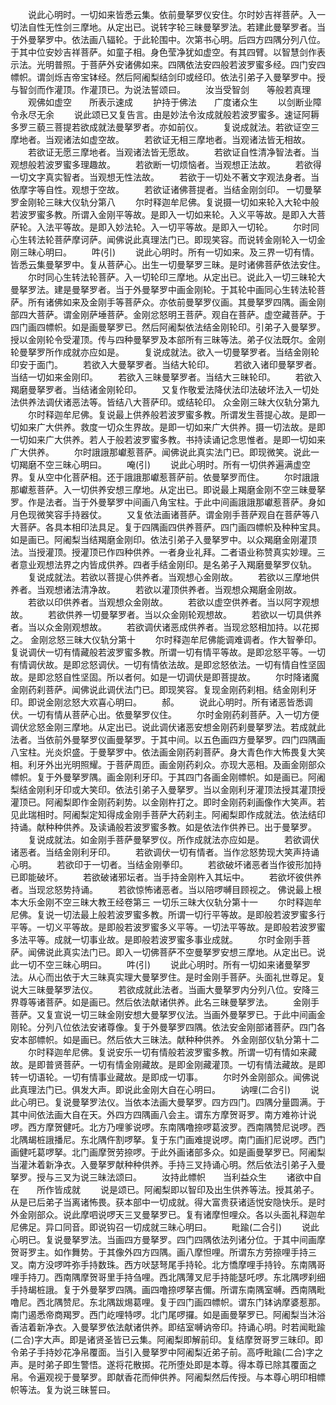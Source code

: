 <!-- { "loadSidebar": true } -->
　　说此心明时。一切如来皆悉云集。依前曼拏罗仪安住。尔时妙吉祥菩萨。入一切法自性无性剑三摩地。从定出已。说转字轮三昧曼拏罗法。若建此曼拏罗者。当于外曼拏罗中。依法画八辐轮。于此轮围中。次第书心明。后四方四隅分列八位。于其中位安妙吉祥菩萨。如童子相。身色莹净犹如虚空。有其四臂。以智慧剑作表示法。光明普照。于菩萨外安诸佛如来。四隅依法安四般若波罗蜜多经。四门安四幖帜。谓剑烁吉帝宝钵经。然后阿阇梨结剑印或经印。依法引弟子入曼拏罗中。授与智剑而作灌顶。作灌顶已。为说法誓颂曰。
　　汝当受智剑　　等般若真理
　　观佛如虚空　　所表示速成
　　护持于佛法　　广度诸众生
　　以剑断业障　　令永尽无余
　　说此颂已又复告言。由是妙法令汝成就般若波罗蜜多。速证阿耨多罗三藐三菩提若欲成就法曼拏罗者。亦如前仪。
　　复说成就法。若欲证空三摩地者。当观诸法如虚空故。
　　若欲证无相三摩地者。当观诸法皆无相故。
　　若欲证无愿三摩地者。当观诸法皆无愿故。
　　若欲证自性清净智法者。当观想般若波罗蜜多理趣故。
　　若欲断一切烦恼者。当观想正法故。
　　若欲得一切文字真实智者。当观想无性法故。
　　若欲于一切处不著文字观法身者。当依摩字等自性。观想于空故。
　　若欲证诸佛菩提者。当结金刚剑印。
一切曼拏罗金刚轮三昧大仪轨分第八
　　尔时释迦牟尼佛。复说摄一切如来轮入大轮中般若波罗蜜多教。所谓入金刚平等故。是即入一切如来轮。入义平等故。是即入大菩萨轮。入法平等故。是即入妙法轮。入一切平等故。是即入一切轮。
　　尔时同心生转法轮菩萨摩诃萨。闻佛说此真理法门已。即现笑容。而说转金刚轮入一切金刚三昧心明曰。
　　吽(引)
　　说此心明时。所有一切如来。及三界一切有情。皆悉云集曼拏罗中。复从菩萨心。出生一切曼拏罗三昧。是时诸佛菩萨依法安住。
　　尔时同心生转法轮菩萨。入一切轮印三摩地。从定出已。说此入一切三昧轮大曼拏罗法。建是曼拏罗者。当于外曼拏罗中画金刚轮。于其轮中画同心生转法轮菩萨。所有诸佛如来及金刚手等菩萨众。亦依前曼拏罗仪画。其曼拏罗四隅。画金刚部四大菩萨。谓金刚萨埵菩萨。金刚忿怒明王菩萨。观自在菩萨。虚空藏菩萨。于四门画四幖帜。如是画曼拏罗已。然后阿阇梨依法结金刚轮印。引弟子入曼拏罗。授以金刚轮令受灌顶。传与四种曼拏罗及本部所有三昧等法。弟子仪法既尔。金刚轮曼拏罗所作成就亦应如是。
　　复说成就法。欲入一切曼拏罗者。当结金刚轮印安于面门。
　　若欲入大曼拏罗者。当结大轮印。
　　若欲入诸印曼拏罗者。当结一切如来金刚印。
　　若欲入三昧曼拏罗者。当结大三昧轮印。
　　若欲入羯磨曼拏罗者。当结诸金刚轮印。
　　又复作敬爱法降伏法印法破坏法入一切处法供养法调伏诸恶法等。皆结八大菩萨印。或结轮印。
众金刚三昧大仪轨分第九
　　尔时释迦牟尼佛。复说最上供养般若波罗蜜多教。所谓发生菩提心故。是即一切如来广大供养。救度一切众生界故。是即一切如来广大供养。摄一切法故。是即一切如来广大供养。若人于般若波罗蜜多教。书持读诵记念思惟者。是即一切如来广大供养。
　　尔时誐誐那巘惹菩萨。闻佛说此真实法门已。即现微笑。说此一切羯磨不空三昧心明曰。
　　唵(引)
　　说此心明时。所有一切供养遍满虚空界。复从空中化菩萨相。还于誐誐那巘惹菩萨前。依曼拏罗而住。
　　尔时誐誐那巘惹菩萨。入一切供养安想三摩地。从定出已。即说最上羯磨金刚不空三昧曼拏罗。作是法者。当于外曼拏罗中间画八角宝柱。于此中间画誐誐那巘惹菩萨。身如月色现微笑容手持器仗。
　　又复依法画诸菩萨。谓金刚手菩萨观自在菩萨等八大菩萨。各具本相印法具足。复于四隅画四供养菩萨。四门画四幖帜及种种宝具。如是画已。阿阇梨当结羯磨金刚印。依法引弟子入曼拏罗中。以众羯磨金刚灌顶法。当授灌顶。授灌顶已作四种供养。一者身业礼拜。二者语业称赞真实妙理。三者意业观想法界之内皆成供养。四者手结金刚印。是名弟子入羯磨曼拏罗仪轨。
　　复说成就法。若欲以菩提心供养者。当观想心金刚故。
　　若欲以三摩地供养者。当观想诸法清净故。
　　若欲以灌顶供养者。当观想众羯磨金刚故。
　　若欲以印供养者。当观想众金刚故。
　　若欲以虚空供养者。当以阿字观想故。
　　若欲供养一切曼拏罗者。当以众金刚轮观想故。
　　若欲以一切具供养者。当以众金刚观想故。
　　若欲调伏诸恶成供养者。当现忿怒相加持。以花掷之。
金刚忿怒三昧大仪轨分第十
　　尔时释迦牟尼佛能调难调者。作大智拳印。复说调伏一切有情藏般若波罗蜜多教。所谓一切有情平等故。是即忿怒平等。一切有情调伏故。是即忿怒调伏。一切有情依法故。是即忿怒依法。一切有情自性坚固故。是即忿怒自性坚固。所以者何。如是一切调伏是即菩提故。
　　尔时降诸魔金刚药刹菩萨。闻佛说此调伏法门已。即现笑容。复现金刚药刹相。结金刚利牙印。即说金刚忿怒大欢喜心明曰。
　　郝。
　　说此心明时。所有诸恶皆悉调伏。一切有情从菩萨心出。依曼拏罗仪住。
　　尔时金刚药刹菩萨。入一切方便调伏忿怒金刚三摩地。从定出已。说此调伏诸恶安想金刚药刹曼拏罗法。若成就此法者。当依前外曼拏罗仪画曼拏罗。于其中间。以五色画四方曼拏罗。四门四隅画八宝柱。光炎炽盛。于曼拏罗中。依法画金刚药刹菩萨。身大青色作大怖畏复大笑相。利牙外出光明照耀。于菩萨周匝。画金刚药刹众。亦现大恶相。及画金刚部众幖帜。复于外曼拏罗隅。画金刚利牙印。于其四门各画金刚幖帜。如是画已。阿阇梨结金刚利牙印或大笑印。依法引弟子入曼拏罗。当以金刚利牙灌顶法授其灌顶授灌顶已。阿阇梨即作金刚药刹势。以金刚杵打之。即时金刚药刹画像作大笑声。若见此瑞相时。阿阇梨定知得成金刚手菩萨大药刹主。阿阇梨即作成就法。依法结印持诵。献种种供养。及读诵般若波罗蜜多教。如是依法作供养已。出于曼拏罗。
　　复说成就法。如金刚手菩萨曼拏罗仪。所作成就法亦应如是。
　　若欲调伏诸恶者。当结金刚利牙印。
　　若欲调伏一切有情者。当作忿怒势现大笑声持诵心明。
　　若欲印于一切者。当结金刚拳印。
　　若欲破坏诸恶者当作彼形加持已即能破坏。
　　若欲破诸邪坛者。当手持金刚杵入其坛中。
　　若欲坏彼供养者。当现忿怒势持诵。
　　若欲惊怖诸恶者。当以陪啰嚩目顾视之。
佛说最上根本大乐金刚不空三昧大教王经卷第三
一切乐三昧大仪轨分第十一
　　尔时释迦牟尼佛。复说一切法最上般若波罗蜜多教。所谓一切行平等故。是即般若波罗蜜多行平等。一切义平等故。是即般若波罗蜜多义平等。一切法平等故。是即般若波罗蜜多法平等。成就一切事业故。是即般若波罗蜜多事业成就。
　　尔时金刚手菩萨。闻佛说此真实法门已。即入一切佛菩萨不空曼拏罗安想三摩地。从定出已。说此一切不空三昧心明曰。
　　吽(引)
　　说此心明时。所有一切如来诸曼拏罗法。从心而出依于大三昧真实理大曼拏罗住。是时金刚手菩萨。头面礼世尊足。复说大三昧曼拏罗法仪。
　　若欲成就此法者。当画大曼拏罗内分列八位。安降三界尊等诸菩萨。如是画已。然后依法献诸供养。此名三昧曼拏罗法。
　　金刚手菩萨。又复宣说一切三昧金刚安想大曼拏罗仪法。当画外曼拏罗已。于此中间画金刚轮。分列八位依法安诸尊像。复于外曼拏罗四隅。依法安金刚部诸菩萨。四门各安本部幖帜。如是画已。然后依大三昧法。献种种供养。
外金刚部仪轨分第十二
　　尔时释迦牟尼佛。复说安乐一切有情般若波罗蜜多教。所谓一切有情如来藏故。是即普贤菩萨。一切有情金刚藏故。是即金刚藏灌顶。一切有情法藏故。是即转一切语轮。一切有情事业藏故。是即成一切事。
　　尔时外金刚部众。闻佛说此真理法门已。俱发大声。即说此金刚大自在心明曰。
　　讷哩(二合引)
　　说此心明已。复说曼拏罗法仪。当依本法画大曼拏罗。四方四门。四隅分量圆满。于其中间依法画大自在天。外四方四隅画八会主。谓东方摩贺哥罗。南方难祢计说啰。西方摩贺健吒。北方乃哩爹说啰。东南隅噜捺啰葛波罗。西南隅赞尼说啰。西北隅朅桩誐播尼。东北隅仵割啰拏。复于东门画难提说啰。南门画扪尼说啰。西门画健吒葛啰拏。北门画摩贺劳捺啰。于此外画诸部多众。如是画曼拏罗已。阿阇梨当灌沐着新净衣。入曼拏罗献种种供养。手持三叉持诵心明。然后依法引弟子入曼拏罗。授与三叉为说三昧法颂曰。
　　汝持此幖帜　　当利益众生
　　诸欲中自在　　所作皆成就
　　说是颂已。阿阇梨即以智印及出生供养等法。授其弟子。从是已后弟子当离诸怖畏。获本部中一切成就。得大富贵获诸适悦安隐快乐。是时外金刚部众。说此摩呬说啰天三叉曼拏罗已。复有诸摩怛哩众。各以头面礼释迦牟尼佛足。异口同音。即说钩召一切成就三昧心明曰。
　　毗踰(二合引)
　　说此心明已。复说曼拏罗法。当画四方曼拏罗。四门四隅依法列诸分位。于其中间画摩贺哥罗主。如作舞势。于其像外四方四隅。画八摩怛哩。所谓东方劳捺哩手持三叉。南方没啰吽弥手持数珠。西方吠瑟弩尾手持轮。北方憍摩哩手持铃。东南隅哥哩手持刀。西南隅摩贺哥里手持刍哩。西北隅薄叉尼手持能瑟吒啰。东北隅啰刹细手持朅桩誐。复于外曼拏罗四隅。画四噜捺啰拏吉儞。所谓东南隅室嚩。西南隅毗噜尼。西北隅赞尼。东北隅跋焬葛哩。复于四门画四幖帜。谓东门钵讷摩婆惹那。南门遏悉帝商羯罗。西门屹哩特啰。北门尾啰攞。如是画曼拏罗已。阿阇梨当沐浴香洁着新净衣。入曼拏罗依法献诸供养。即结室嚩讷帝印。持诵心明。时若闻毗踰(二合)字大声。即是诸贤圣皆已云集。阿阇梨即解前印。复结摩贺哥罗三昧印。即令弟子手持妙花净帛覆面。当引入曼拏罗中阿阇梨近弟子前。高呼毗踰(二合)字之声。是时弟子即生警悟。遂将花散掷。花所堕处即是本尊。得本尊已除其覆面之帛。令遍观视于曼拏罗。即献香花而伸供养。阿阇梨然后传授。与本尊心明印相幖帜等法。复为说三昧誓曰。
